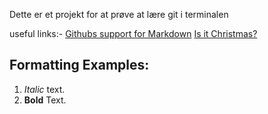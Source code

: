 Dette er et projekt for at prøve at lære git i terminalen

useful links:-
[Githubs support for Markdown](https://docs.github.com/en/get-started/writing-on-github/getting-started-with-writing-and-formatting-on-github/basic-writing-and-formatting-syntax- )
[Is it Christmas?](https://isitchristmas.com)
 ## Formatting Examples:
 1. *Italic* text.
 2. **Bold** Text.
